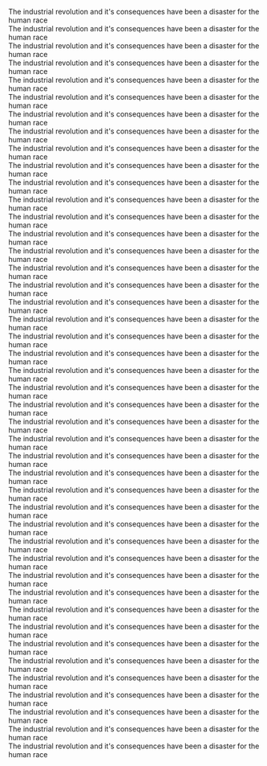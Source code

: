 The industrial revolution and it's consequences have been a disaster for the human race <br />
The industrial revolution and it's consequences have been a disaster for the human race <br />
The industrial revolution and it's consequences have been a disaster for the human race <br />
The industrial revolution and it's consequences have been a disaster for the human race <br />
The industrial revolution and it's consequences have been a disaster for the human race <br />
The industrial revolution and it's consequences have been a disaster for the human race <br />
The industrial revolution and it's consequences have been a disaster for the human race <br />
The industrial revolution and it's consequences have been a disaster for the human race <br />
The industrial revolution and it's consequences have been a disaster for the human race <br />
The industrial revolution and it's consequences have been a disaster for the human race <br />
The industrial revolution and it's consequences have been a disaster for the human race <br />
The industrial revolution and it's consequences have been a disaster for the human race <br />
The industrial revolution and it's consequences have been a disaster for the human race <br />
The industrial revolution and it's consequences have been a disaster for the human race <br />
The industrial revolution and it's consequences have been a disaster for the human race <br />
The industrial revolution and it's consequences have been a disaster for the human race <br />
The industrial revolution and it's consequences have been a disaster for the human race <br />
The industrial revolution and it's consequences have been a disaster for the human race <br />
The industrial revolution and it's consequences have been a disaster for the human race <br />
The industrial revolution and it's consequences have been a disaster for the human race <br />
The industrial revolution and it's consequences have been a disaster for the human race <br />
The industrial revolution and it's consequences have been a disaster for the human race <br />
The industrial revolution and it's consequences have been a disaster for the human race <br />
The industrial revolution and it's consequences have been a disaster for the human race <br />
The industrial revolution and it's consequences have been a disaster for the human race <br />
The industrial revolution and it's consequences have been a disaster for the human race <br />
The industrial revolution and it's consequences have been a disaster for the human race <br />
The industrial revolution and it's consequences have been a disaster for the human race <br />
The industrial revolution and it's consequences have been a disaster for the human race <br />
The industrial revolution and it's consequences have been a disaster for the human race <br />
The industrial revolution and it's consequences have been a disaster for the human race <br />
The industrial revolution and it's consequences have been a disaster for the human race <br />
The industrial revolution and it's consequences have been a disaster for the human race <br />
The industrial revolution and it's consequences have been a disaster for the human race <br />
The industrial revolution and it's consequences have been a disaster for the human race <br />
The industrial revolution and it's consequences have been a disaster for the human race <br />
The industrial revolution and it's consequences have been a disaster for the human race <br />
The industrial revolution and it's consequences have been a disaster for the human race <br />
The industrial revolution and it's consequences have been a disaster for the human race <br />
The industrial revolution and it's consequences have been a disaster for the human race <br />
The industrial revolution and it's consequences have been a disaster for the human race <br />
The industrial revolution and it's consequences have been a disaster for the human race <br />
The industrial revolution and it's consequences have been a disaster for the human race <br />
The industrial revolution and it's consequences have been a disaster for the human race <br />
